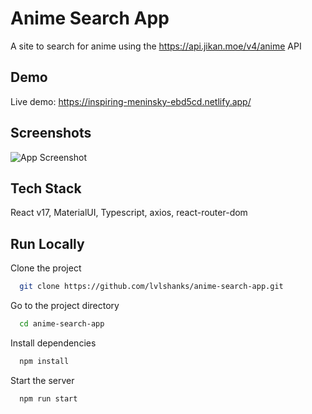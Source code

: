 
# Anime Search App

A site to search for anime using the https://api.jikan.moe/v4/anime API


## Demo

Live demo: https://inspiring-meninsky-ebd5cd.netlify.app/


## Screenshots

![App Screenshot](https://via.placeholder.com/468x300?text=App+Screenshot+Here)


## Tech Stack

React v17, MaterialUI, Typescript, axios, react-router-dom


## Run Locally

Clone the project

```bash
  git clone https://github.com/lvlshanks/anime-search-app.git
```

Go to the project directory

```bash
  cd anime-search-app
```

Install dependencies

```bash
  npm install
```

Start the server

```bash
  npm run start
```

